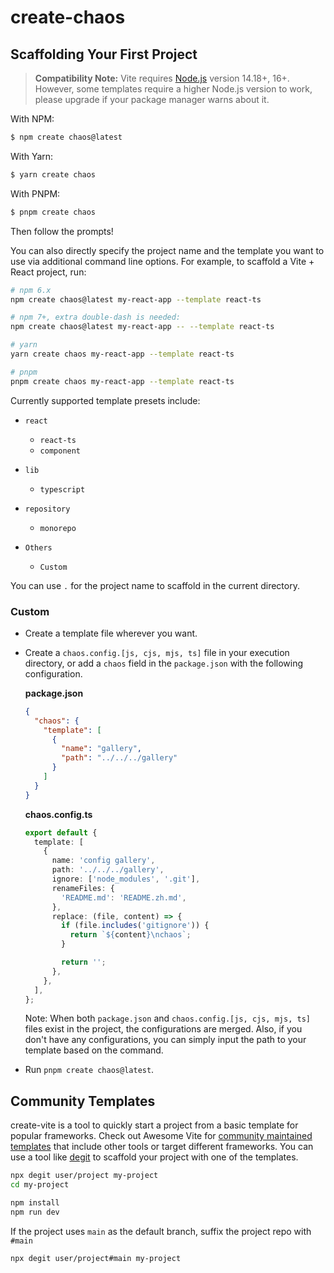 # create-chaos

## Scaffolding Your First Project

> **Compatibility Note:**
> Vite requires [Node.js](https://nodejs.org/en/) version 14.18+, 16+. However, some templates require a higher Node.js version to work, please upgrade if your package manager warns about it.

With NPM:

```bash
$ npm create chaos@latest
```

With Yarn:

```bash
$ yarn create chaos
```

With PNPM:

```bash
$ pnpm create chaos
```

Then follow the prompts!

You can also directly specify the project name and the template you want to use via additional command line options. For example, to scaffold a Vite + React project, run:

```bash
# npm 6.x
npm create chaos@latest my-react-app --template react-ts

# npm 7+, extra double-dash is needed:
npm create chaos@latest my-react-app -- --template react-ts

# yarn
yarn create chaos my-react-app --template react-ts

# pnpm
pnpm create chaos my-react-app --template react-ts
```

Currently supported template presets include:

- `react`
  - `react-ts`
  - `component`

- `lib`
  - `typescript`

- `repository`
  - `monorepo`

- `Others`
  - `Custom`

You can use `.` for the project name to scaffold in the current directory.

### Custom

- Create a template file wherever you want.
- Create a `chaos.config.[js, cjs, mjs, ts]` file in your execution directory, or add a `chaos` field in the `package.json` with the following configuration.

  **package.json**

  ```json
  {
    "chaos": {
      "template": [
        {
          "name": "gallery",
          "path": "../../../gallery"
        }
      ]
    }
  }
  ```

  **chaos.config.ts**

  ```ts
  export default {
    template: [
      {
        name: 'config gallery',
        path: '../../../gallery',
        ignore: ['node_modules', '.git'],
        renameFiles: {
          'README.md': 'README.zh.md',
        },
        replace: (file, content) => {
          if (file.includes('gitignore')) {
            return `${content}\nchaos`;
          }

          return '';
        },
      },
    ],
  };
  ```

  Note: When both `package.json` and `chaos.config.[js, cjs, mjs, ts]` files exist in the project, the configurations are merged. Also, if you don't have any configurations, you can simply input the path to your template based on the command.

- Run `pnpm create chaos@latest`.

## Community Templates

create-vite is a tool to quickly start a project from a basic template for popular frameworks. Check out Awesome Vite for [community maintained templates](https://github.com/vitejs/awesome-vite#templates) that include other tools or target different frameworks. You can use a tool like [degit](https://github.com/Rich-Harris/degit) to scaffold your project with one of the templates.

```bash
npx degit user/project my-project
cd my-project

npm install
npm run dev
```

If the project uses `main` as the default branch, suffix the project repo with `#main`

```bash
npx degit user/project#main my-project
```
